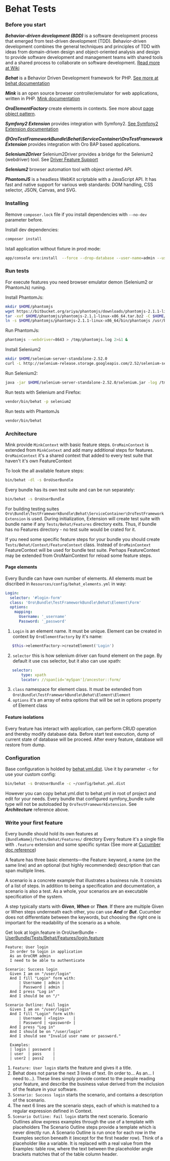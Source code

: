 # Behat Tests

### Before you start

***Behavior-driven development (BDD)*** is a software development process that emerged from test-driven development (TDD).
Behavior-driven development combines the general techniques and principles of TDD 
with ideas from domain-driven design and object-oriented analysis and design to provide software development and management teams 
with shared tools and a shared process to collaborate on software development. [Read more at Wiki](https://en.wikipedia.org/wiki/Behavior-driven_development)

***Behat*** is a Behavior Driven Development framework for PHP. [See more at behat documentation](http://docs.behat.org/en/v3.0/)

***Mink*** is an open source browser controller/emulator for web applications, written in PHP. [Mink documentation](http://mink.behat.org/en/latest/)


***OroElementFactory*** create elements in contexts. See more about [page object pattern](http://www.seleniumhq.org/docs/06_test_design_considerations.jsp#page-object-design-pattern).

***Symfony2 Extension*** provides integration with Symfony2. [See Symfony2 Extension documentation](https://github.com/Behat/Symfony2Extension/blob/master/doc/index.rst)

***@OroTestFrameworkBundle\Behat\ServiceContainer\OroTestFrameworkExtension*** provides integration with Oro BAP based applications. 

***Selenium2Driver*** Selenium2Driver provides a bridge for the Selenium2 (webdriver) tool. See [Driver Feature Support](http://mink.behat.org/en/latest/guides/drivers.html)

***Selenium2*** browser automation tool with object oriented API. 

***PhantomJS*** is a headless WebKit scriptable with a JavaScript API. 
It has fast and native support for various web standards: DOM handling, CSS selector, JSON, Canvas, and SVG.

### Installing

Remove ```composer.lock``` file if you install dependencies with ```--no-dev``` parameter before.

Install dev dependencies:

```bash
composer install
```

Istall application without fixture in prod mode:

```bash
app/console oro:install  --force --drop-database --user-name=admin --user-email=admin@example.com --user-firstname=John --user-lastname=Doe --user-password=admin --organization-name=OroCRM --env=prod --sample-data=n
```

### Run tests

For execute features you need browser emulator demon (Selenium2 or PhantomJs) runing.

Install PhantomJs:

```bash
mkdir $HOME/phantomjs
wget https://bitbucket.org/ariya/phantomjs/downloads/phantomjs-2.1.1-linux-x86_64.tar.bz2 -O $HOME/phantomjs/phantomjs-2.1.1-linux-x86_64.tar.bz2
tar -xvf $HOME/phantomjs/phantomjs-2.1.1-linux-x86_64.tar.bz2 -C $HOME/travis-phantomjs
ln -s $HOME/phantomjs/phantomjs-2.1.1-linux-x86_64/bin/phantomjs /usr/bin/phantomjs
```

Run PhantomJs:

```bash
phantomjs --webdriver=8643 > /tmp/phantomjs.log 2>&1 &
```

Install Selenium2

```bash
mkdir $HOME/selenium-server-standalone-2.52.0
curl -L http://selenium-release.storage.googleapis.com/2.52/selenium-server-standalone-2.52.0.jar > $HOME/selenium-server-standalone-2.52.0/selenium.jar
```

Run Selenium2:

```bash
java -jar $HOME/selenium-server-standalone-2.52.0/selenium.jar -log /tmp/webdriver.log > /tmp/webdriver_output.txt 2>&1 &
```

Run tests with Selenium and Firefox:

```bash
vendor/bin/behat -p selenium2
```

Run tests with PhantomJs

```bash
vendor/bin/behat
```

### Architecture

Mink provide ```MinkContext``` with basic feature steps.
```OroMainContext``` is extended from ```MinkContext``` and add many additional steps for features. 
```OroMainContext``` it's a shared context that added to every test suite that haven't it's own FeatureContext

To look the all available feature steps:

```bash
bin/behat -dl -s OroUserBundle
```

Every bundle has its own test suite and can be run separately:

 ```bash
 bin/behat -s OroUserBundle
 ```

For building testing suites ```Oro\Bundle\TestFrameworkBundle\Behat\ServiceContainer\OroTestFrameworkExtension``` is used.
During initialization, Extension will create test suite with bundle name if any ```Tests/Behat/Features``` directory exits.
Thus, if bundle has no Features directory - no test suite would be crated for it.

If you need some specific feature steps for your bundle you should create ```Tests/Behat/Context/FeatureContext``` class.
Instead of ```OroMainContext``` FeatureContext will be used for bundle test suite.
Perhaps FeatureContext may be extended from OroMainContext for reload some feature steps.

#### Page elements

Every Bundle can have own number of elements. All elements must be discribed in ```Resources/config/behat_elements.yml``` in way:

```yml
Login:
  selector: '#login-form'
  class: 'Oro\Bundle\TestFrameworkBundle\Behat\Element\Form'
  options:
    mapping:
      Username: '_username'
      Password: '_password'
```

1. ```Login``` is an element name. It must be unique.
 Element can be created in context by ```OroElementFactory``` by it's name:
 
 ```php
    $this->elementFactory->createElement('Login')
 ```

2. ```selector``` this is how selenium driver can found element on the page. By default it use css selector, but it also can use xpath:

 ```yml
    selector:
        type: xpath
        locator: //span[id='mySpan']/ancestor::form/
 ```
 
3. ```class``` namespace for element class. It must be extended from ```Oro\Bundle\TestFrameworkBundle\Behat\Element\Element```
4. ```options``` it's an array of extra options that will be set in options property of Element class

#### Feature isolations

Every feature has interact with application, can perform CRUD operation and thereby modify database data.
Before start test execution, dump of current state of database will be proceed.
After every feature, database will restore from dump.

### Configuration

Base configuration is holded by [behat.yml.dist](../../config/behat.yml.dist).
Use it by parameter ```-c``` for use your custom config:

```bash
bin/behat -s OroUserBundle -c ~/config/behat.yml.dist
```

However you can copy behat.yml.dist to behat.yml in root of project and edit for your needs.
Every bundle that configured symfony_bundle suite type will not be autoloaded by ```OroTestFrameworkExtension```. 
See ***Architecture*** reference above.

### Write your first feature

Every bundle should hold its own features at ```{BundleName}/Tests/Behat/Features/``` directory
Every feature it's a single file with ```.feature``` extension and some specific syntax (See more at [Cucumber doc reference](https://cucumber.io/docs/reference))

A feature has three basic elements—the Feature: keyword, a name (on the same line) 
and an optional (but highly recommended) description that can span multiple lines.

A scenario is a concrete example that illustrates a business rule. It consists of a list of steps.
In addition to being a specification and documentation, a scenario is also a test. 
As a whole, your scenarios are an executable specification of the system.

A step typically starts with ***Given***, ***When*** or ***Then***. 
If there are multiple Given or When steps underneath each other, you can use ***And*** or ***But***. 
Cucumber does not differentiate between the keywords, but choosing the right one is important for the readability of the scenario as a whole.

Get look at login.feature in OroUserBundle - [UserBundle/Tests/Behat/Features/login.feature](../../../../UserBundle/Tests/Behat/Features/login.feature)

```gherkin
Feature: User login
  In order to login in application
  As an OroCRM admin
  I need to be able to authenticate

Scenario: Success login
  Given I am on "/user/login"
  And I fill "Login" form with:
      | Username | admin |
      | Password | admin |
  And I press "Log in"
  And I should be on "/"

Scenario Outline: Fail login
  Given I am on "/user/login"
  And I fill "Login" form with:
      | Username | <login>    |
      | Password | <password> |
  And I press "Log in"
  And I should be on "/user/login"
  And I should see "Invalid user name or password."

  Examples:
  | login | password |
  | user  | pass     |
  | user2 | pass2    |
```

1. ```Feature: User login``` starts the feature and gives it a title.
2. Behat does not parse the next 3 lines of text. (In order to... As an... I need to...). 
These lines simply provide context to the people reading your feature, 
and describe the business value derived from the inclusion of the feature in your software.
3. ```Scenario: Success login``` starts the scenario, 
and contains a description of the scenario.
4. The next 6 lines are the scenario steps, each of which is matched to a regular expression defined in Context. 
5. ```Scenario Outline: Fail login``` starts the next scenario. Scenario Outlines allow express examples through the use of a template with placeholders
 The Scenario Outline steps provide a template which is never directly run. A Scenario Outline is run once for each row in the Examples section beneath it (except for the first header row).
 Think of a placeholder like a variable. It is replaced with a real value from the Examples: table row, where the text between the placeholder angle brackets matches that of the table column header. 
